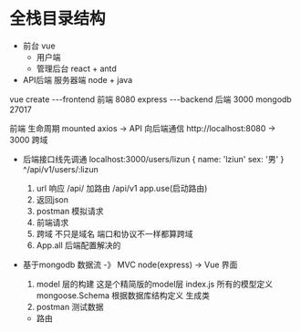 # 全栈目录结构
  - 前台 vue
    - 用户端
    - 管理后台 react + antd
  - API后端 服务器端 node + java

  vue create ---frontend 前端
  8080
  express ---backend 后端 3000
  mongodb 27017

  前端 生命周期 mounted
  axios
  -> API 向后端通信
  http://localhost:8080 -> 3000 跨域
  
  - 后端接口线先调通
    localhost:3000/users/lizun
    {
      name: 'lziun'
      sex: '男'
    }
    ^/api/v1/users/:lizun
    1. url 响应 /api/
    加路由 /api/v1
    app.use(启动路由)
    2. 返回json
    3. postman 模拟请求
    4. 前端请求
    5. 跨域 不只是域名  端口和协议不一样都算跨域
    6. App.all 后端配置解决的

  - 基于mongodb 数据流 -》 MVC node(express)
  -> Vue 界面
    1. model 层的构建 
       这是个精简版的model层 
       index.js  所有的模型定义
       mongoose.Schema 根据数据库结构定义
       生成类
    2. postman 测试数据
      - 路由